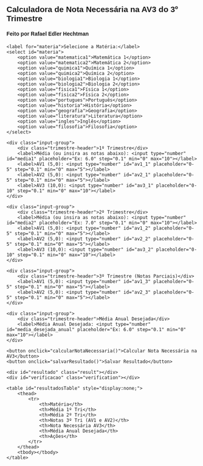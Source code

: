 <!DOCTYPE html>
<html lang="pt-BR">
<head>
    <meta charset="UTF-8">
    <meta name="viewport" content="width=device-width, initial-scale=1.0">
    <title>Calculadora de Nota Necessária para Aprovação Anual</title>
    <style>
        body { font-family: Arial, sans-serif; margin: 20px; }
        .container { max-width: 600px; margin: auto; }
        .input-group { margin-bottom: 20px; }
        .trimestre-header { font-size: 1.2em; font-weight: bold; margin-top: 10px; }
        .result, .verification { margin-top: 20px; }
        .result { font-weight: bold; font-size: 1.1em; color: #2E8B57; }
        label { display: block; margin-top: 10px; }
        input[type="number"] { width: 100px; padding: 5px; margin-top: 5px; }
        button { margin-top: 20px; padding: 10px 20px; font-size: 1em; cursor: pointer; }
        table { width: 100%; margin-top: 20px; border-collapse: collapse; }
        th, td { padding: 10px; border: 1px solid #ddd; text-align: center; }
        .edit-btn, .delete-btn { cursor: pointer; color: blue; text-decoration: underline; }
    </style>
</head>
<body>

<div class="container">
    <h2>Calculadora de Nota Necessária na AV3 do 3º Trimestre</h2>
    <h4>Feito por Rafael Edler Hechtman</h4>

    <label for="materia">Selecione a Matéria:</label>
    <select id="materia">
        <option value="matematica1">Matemática 1</option>
        <option value="matematica2">Matemática 2</option>
        <option value="quimica1">Química 1</option>
        <option value="quimica2">Química 2</option>
        <option value="biologia1">Biologia 1</option>
        <option value="biologia2">Biologia 2</option>
        <option value="fisica1">Física 1</option>
        <option value="fisica2">Física 2</option>
        <option value="portugues">Português</option>
        <option value="historia">História</option>
        <option value="geografia">Geografia</option>
        <option value="literatura">Literatura</option>
        <option value="ingles">Inglês</option>
        <option value="filosofia">Filosofia</option>
    </select>

    <div class="input-group">
        <div class="trimestre-header">1º Trimestre</div>
        <label>Média (ou insira as notas abaixo): <input type="number" id="media1" placeholder="Ex: 6.0" step="0.1" min="0" max="10"></label>
        <label>AV1 (5,0): <input type="number" id="av1_1" placeholder="0-5" step="0.1" min="0" max="5"></label>
        <label>AV2 (5,0): <input type="number" id="av2_1" placeholder="0-5" step="0.1" min="0" max="5"></label>
        <label>AV3 (10,0): <input type="number" id="av3_1" placeholder="0-10" step="0.1" min="0" max="10"></label>
    </div>

    <div class="input-group">
        <div class="trimestre-header">2º Trimestre</div>
        <label>Média (ou insira as notas abaixo): <input type="number" id="media2" placeholder="Ex: 7.0" step="0.1" min="0" max="10"></label>
        <label>AV1 (5,0): <input type="number" id="av1_2" placeholder="0-5" step="0.1" min="0" max="5"></label>
        <label>AV2 (5,0): <input type="number" id="av2_2" placeholder="0-5" step="0.1" min="0" max="5"></label>
        <label>AV3 (10,0): <input type="number" id="av3_2" placeholder="0-10" step="0.1" min="0" max="10"></label>
    </div>

    <div class="input-group">
        <div class="trimestre-header">3º Trimestre (Notas Parciais)</div>
        <label>AV1 (5,0): <input type="number" id="av1_3" placeholder="0-5" step="0.1" min="0" max="5"></label>
        <label>AV2 (5,0): <input type="number" id="av2_3" placeholder="0-5" step="0.1" min="0" max="5"></label>
    </div>

    <div class="input-group">
        <div class="trimestre-header">Média Anual Desejada</div>
        <label>Média Anual Desejada: <input type="number" id="media_desejada_anual" placeholder="Ex: 6.0" step="0.1" min="0" max="10"></label>
    </div>

    <button onclick="calcularNotaNecessaria()">Calcular Nota Necessária na AV3</button>
    <button onclick="salvarResultado()">Salvar Resultado</button>
    
    <div id="resultado" class="result"></div>
    <div id="verificacao" class="verification"></div>

    <table id="resultadosTable" style="display:none;">
        <thead>
            <tr>
                <th>Matéria</th>
                <th>Média 1º Tri</th>
                <th>Média 2º Tri</th>
                <th>Notas 3º Tri (AV1 e AV2)</th>
                <th>Nota Necessária AV3</th>
                <th>Média Anual Desejada</th>
                <th>Ações</th>
            </tr>
        </thead>
        <tbody></tbody>
    </table>
</div>

<script>
    let notaNecessariaAV3, mediaTerceiroComNotaAV3, mediaDesejadaAnual;

    function calcularMediaTrimestral(av1, av2, av3) {
        return Math.ceil((av1 + av2 + av3) / 2);
    }

    function calcularNotaNecessaria() {
        const media1 = parseFloat(document.getElementById("media1").value) || calcularMediaTrimestral(
            parseFloat(document.getElementById("av1_1").value) || 0,
            parseFloat(document.getElementById("av2_1").value) || 0,
            parseFloat(document.getElementById("av3_1").value) || 0
        );

        const media2 = parseFloat(document.getElementById("media2").value) || calcularMediaTrimestral(
            parseFloat(document.getElementById("av1_2").value) || 0,
            parseFloat(document.getElementById("av2_2").value) || 0,
            parseFloat(document.getElementById("av3_2").value) || 0
        );

        const av1_3 = parseFloat(document.getElementById("av1_3").value) || 0;
        const av2_3 = parseFloat(document.getElementById("av2_3").value) || 0;
        mediaDesejadaAnual = parseFloat(document.getElementById("media_desejada_anual").value) || 6.0;

        const pesoTerceiroTrimestre = 2;
        const mediaNecessariaAnual = mediaDesejadaAnual * 4;
        const somaMedias = media1 + media2;
        const mediaNecessariaTerceiroTrimestre = (mediaNecessariaAnual - somaMedias) / pesoTerceiroTrimestre;
        const totalParcialTerceiro = av1_3 + av2_3;
        notaNecessariaAV3 = (mediaNecessariaTerceiroTrimestre * 2 - totalParcialTerceiro);
        mediaTerceiroComNotaAV3 = calcularMediaTrimestral(av1_3, av2_3, notaNecessariaAV3);

        const resultado = document.getElementById("resultado");

        if (notaNecessariaAV3 > 10) {
            resultado.innerHTML += `Para atingir uma média anual de ${mediaDesejadaAnual}, você precisaria de ${notaNecessariaAV3.toFixed(1)} na AV3, o que é superior a 10. Atingir essa média pode não ser possível.`;
        } else if (notaNecessariaAV3 <= 0) {
            resultado.innerHTML = `Parabéns! Com as notas atuais, você já alcançou a média anual desejada de ${mediaDesejadaAnual}.`;
        } else {
            resultado.innerHTML = `Para atingir uma média anual de ${mediaDesejadaAnual}, você precisa de ${notaNecessariaAV3.toFixed(1)} na AV3 do 3º trimestre. Com essa nota, sua média do 3º trimestre será ${mediaTerceiroComNotaAV3}.`;
        }
    }

    function salvarResultado() {
        const materia = document.getElementById("materia").value;
        const media1 = document.getElementById("media1").value || calcularMediaTrimestral(
            parseFloat(document.getElementById("av1_1").value) || 0,
            parseFloat(document.getElementById("av2_1").value) || 0,
            parseFloat(document.getElementById("av3_1").value) || 0
        );
        const media2 = document.getElementById("media2").value || calcularMediaTrimestral(
            parseFloat(document.getElementById("av1_2").value) || 0,
            parseFloat(document.getElementById("av2_2").value) || 0,
            parseFloat(document.getElementById("av3_2").value) || 0
        );
        const av1_3 = document.getElementById("av1_3").value || 0;
        const av2_3 = document.getElementById("av2_3").value || 0;
        const mediaAnualDesejada = document.getElementById("media_desejada_anual").value || 6.0;

        const tabela = document.getElementById("resultadosTable");
        tabela.style.display = "table";

        const novaLinha = tabela.insertRow(-1);
        novaLinha.innerHTML = `
            <td>${materia}</td>
            <td>${media1}</td>
            <td>${media2}</td>
            <td>${av1_3} e ${av2_3}</td>
            <td>${notaNecessariaAV3.toFixed(1)}</td>
            <td>${mediaAnualDesejada}</td>
            <td><span class="edit-btn" onclick="editarLinha(this)">Editar</span> | <span class="delete-btn" onclick="deletarLinha(this)">Deletar</span></td>
        `;
    }

    function editarLinha(elemento) {
        const linha = elemento.parentNode.parentNode;
        const cells = linha.getElementsByTagName("td");

        document.getElementById("materia").value = cells[0].textContent;
        document.getElementById("media1").value = cells[1].textContent;
        document.getElementById("media2").value = cells[2].textContent;
        document.getElementById("av1_3").value = cells[3].textContent.split(" e ")[0];
        document.getElementById("av2_3").value = cells[3].textContent.split(" e ")[1];
        document.getElementById("media_desejada_anual").value = cells[5].textContent;

        linha.remove();
    }

    function deletarLinha(elemento) {
        const linha = elemento.parentNode.parentNode;
        linha.remove();
    }
</script>

</body>
</html>

